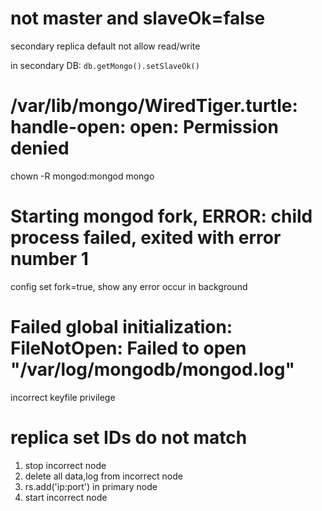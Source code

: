 # not master and slaveOk=false
secondary replica default not allow read/write

in secondary DB: `db.getMongo().setSlaveOk()`


#  /var/lib/mongo/WiredTiger.turtle: handle-open: open: Permission denied
chown -R mongod:mongod mongo

# Starting mongod fork, ERROR: child process failed, exited with error number 1
config set fork=true, show any error occur in background

# Failed global initialization: FileNotOpen: Failed to open "/var/log/mongodb/mongod.log"
incorrect keyfile privilege

# replica set IDs do not match
1. stop incorrect node
2. delete all data,log from incorrect node
3. rs.add('ip:port') in primary node
4. start incorrect node
  




